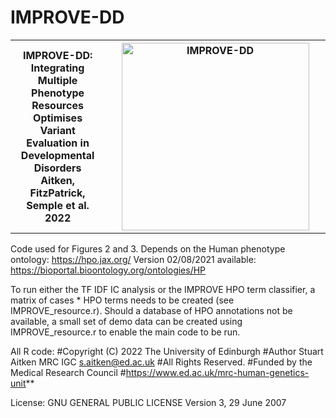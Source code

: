 # IMPROVE-DD
<table style="width:100%">
  <tr> <th style="width:30%">IMPROVE-DD:<br>
    Integrating Multiple Phenotype <br>Resources Optimises Variant Evaluation in Developmental Disorders<br>
    Aitken, FitzPatrick, Semple et al. 2022 </th>
    <th style="width:70%"> 
  <img src="https://github.com/JStuartAitken/IMPROVE/blob/main/improve.png" width="300" alt="IMPROVE-DD">
     </th>
  </tr>
  </table>

Code used for Figures 2 and 3. Depends on the Human phenotype ontology: https://hpo.jax.org/
Version 02/08/2021 available: https://bioportal.bioontology.org/ontologies/HP


To run either the TF IDF IC analysis or the IMPROVE HPO term classifier, a matrix of cases * HPO terms needs to be created (see IMPROVE_resource.r). Should a database of HPO annotations not be available, a small set of demo data can be created using IMPROVE_resource.r to enable the main code to be run.


All R code:
#Copyright (C) 2022 The University of Edinburgh 
#Author Stuart Aitken MRC IGC s.aitken@ed.ac.uk
#All Rights Reserved.
#Funded by the Medical Research Council
#https://www.ed.ac.uk/mrc-human-genetics-unit**


License: GNU GENERAL PUBLIC LICENSE Version 3, 29 June 2007
